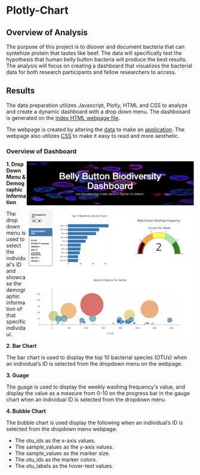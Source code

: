 # Plotly-Chart

## Overview of Analysis

The purpose of this project is to disover and document bacteria that can syntehize protein that tastes like beef. The data will specifically test the hypothesis that human belly button bacteria will produce the best results. The analysis will focus on creating a dashboard that visualizes the bacterial data for both research participants and fellow researchers to access.

## Results

The data preparation utilizes Javascript, Plotly, HTML and CSS to analyze and create a dynamic dashboard with a drop down menu. The dashbooard is generated on the <a href="index.html">index HTML webpage file</a>. 

The webpage is created by altering the <a href="Data/samples.json">data</a> to make an <a href="charts.js">application</a>. The webpage also utilizes <a href="static/css/style.css">CSS</a> to make it easy to read and more aesthetic.  

### Overview of Dashboard

<img align="right" src="Analysis/sample.png" width="450">

**1. Drop Down Menu & Demographic Information**

The drop down menu is used to select the individual's ID and showcase the demographic information of that specific individaul. 

**2. Bar Chart**

The bar chart is used to display the top 10 bacterial species (OTUs) when an individual’s ID is selected from the dropdown menu on the webpage.

**3. Guage**

The guage is used to display the weekly washing frequency's value, and display the value as a measure from 0-10 on the progress bar in the gauge chart when an individual ID is selected from the dropdown menu

**4. Bubble Chart**

The bubble chart is used display the following when an individual’s ID is selected from the dropdown menu webpage:

- The otu_ids as the x-axis values.
- The sample_values as the y-axis values.
- The sample_values as the marker size.
- The otu_ids as the marker colors.
- The otu_labels as the hover-text values.